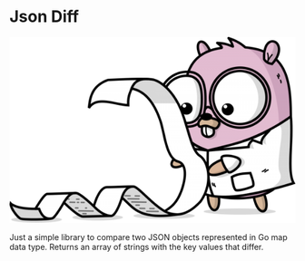 # Json Diff



![Gopher image](img/gopher.png)

Just a simple library to compare two JSON objects represented in Go map data type. Returns an array of strings with the key values that differ.
